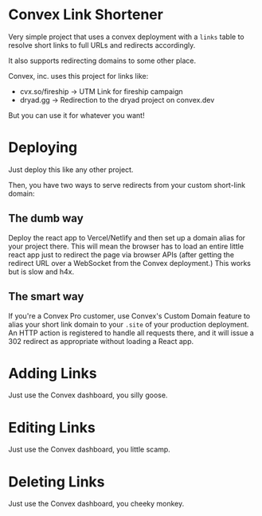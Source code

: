 # Convex Link Shortener

Very simple project that uses a convex deployment with a `links` table to resolve
short links to full URLs and redirects accordingly.

It also supports redirecting domains to some other place.

Convex, inc. uses this project for links like:

 * cvx.so/fireship -> UTM Link for fireship campaign
 * dryad.gg -> Redirection to the dryad project on convex.dev

But you can use it for whatever you want!

# Deploying

Just deploy this like any other project.

Then, you have two ways to serve redirects from your custom short-link domain:

## The dumb way

Deploy the react app to Vercel/Netlify and then set up a domain alias for your project
there. This will mean the browser has to load an entire little react app just to redirect
the page via browser APIs (after getting the redirect URL over a WebSocket from the
Convex deployment.) This works but is slow and h4x.

## The smart way

If you're a Convex Pro customer, use Convex's Custom Domain feature to alias your
short link domain to your `.site` of your production deployment. An HTTP action
is registered to handle all requests there, and it will issue a 302 redirect as
appropriate without loading a React app.

# Adding Links

Just use the Convex dashboard, you silly goose.

# Editing Links

Just use the Convex dashboard, you little scamp.

# Deleting Links

Just use the Convex dashboard, you cheeky monkey.
